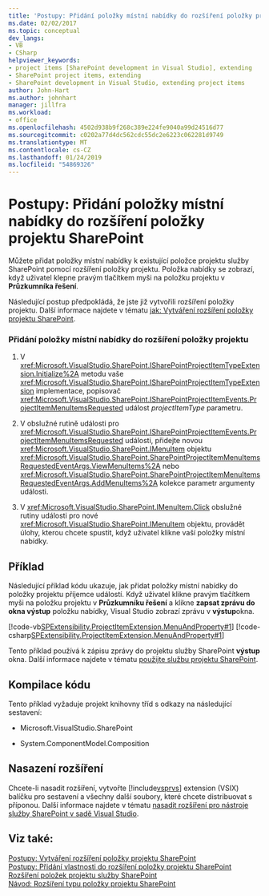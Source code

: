 ```yaml
---
title: 'Postupy: Přidání položky místní nabídky do rozšíření položky projektu služby SharePoint | Dokumentace Microsoftu'
ms.date: 02/02/2017
ms.topic: conceptual
dev_langs:
- VB
- CSharp
helpviewer_keywords:
- project items [SharePoint development in Visual Studio], extending
- SharePoint project items, extending
- SharePoint development in Visual Studio, extending project items
author: John-Hart
ms.author: johnhart
manager: jillfra
ms.workload:
- office
ms.openlocfilehash: 4502d938b9f268c389e224fe9040a99d24516d77
ms.sourcegitcommit: c0202a77d4dc562cdc55dc2e6223c062281d9749
ms.translationtype: MT
ms.contentlocale: cs-CZ
ms.lasthandoff: 01/24/2019
ms.locfileid: "54869326"
---
```

# <a name="how-to-add-a-shortcut-menu-item-to-a-sharepoint-project-item-extension"></a>Postupy: Přidání položky místní nabídky do rozšíření položky projektu SharePoint
  Můžete přidat položky místní nabídky k existující položce projektu služby SharePoint pomocí rozšíření položky projektu. Položka nabídky se zobrazí, když uživatel klepne pravým tlačítkem myši na položku projektu v **Průzkumníka řešení**.  
  
 Následující postup předpokládá, že jste již vytvořili rozšíření položky projektu. Další informace najdete v tématu [jak: Vytváření rozšíření položky projektu SharePoint](../sharepoint/how-to-create-a-sharepoint-project-item-extension.md).  
  
### <a name="to-add-a-shortcut-menu-item-in-a-project-item-extension"></a>Přidání položky místní nabídky do rozšíření položky projektu  
  
1.  V <xref:Microsoft.VisualStudio.SharePoint.ISharePointProjectItemTypeExtension.Initialize%2A> metodu vaše <xref:Microsoft.VisualStudio.SharePoint.ISharePointProjectItemTypeExtension> implementace, popisovač <xref:Microsoft.VisualStudio.SharePoint.ISharePointProjectItemEvents.ProjectItemMenuItemsRequested> událost *projectItemType* parametru.  
  
2.  V obslužné rutině události pro <xref:Microsoft.VisualStudio.SharePoint.ISharePointProjectItemEvents.ProjectItemMenuItemsRequested> události, přidejte novou <xref:Microsoft.VisualStudio.SharePoint.IMenuItem> objektu <xref:Microsoft.VisualStudio.SharePoint.SharePointProjectItemMenuItemsRequestedEventArgs.ViewMenuItems%2A> nebo <xref:Microsoft.VisualStudio.SharePoint.SharePointProjectItemMenuItemsRequestedEventArgs.AddMenuItems%2A> kolekce parametr argumenty události.  
  
3.  V <xref:Microsoft.VisualStudio.SharePoint.IMenuItem.Click> obslužné rutiny události pro nové <xref:Microsoft.VisualStudio.SharePoint.IMenuItem> objektu, provádět úlohy, kterou chcete spustit, když uživatel klikne vaší položky místní nabídky.  
  
## <a name="example"></a>Příklad  
 Následující příklad kódu ukazuje, jak přidat položky místní nabídky do položky projektu příjemce událostí. Když uživatel klikne pravým tlačítkem myši na položku projektu v **Průzkumníku řešení** a klikne **zapsat zprávu do okna výstup** položku nabídky, Visual Studio zobrazí zprávu v **výstup**okna.  
  
 [!code-vb[SPExtensibility.ProjectItemExtension.MenuAndProperty#1](../sharepoint/codesnippet/VisualBasic/projectitemmenuandproperty/extension/projectitemextensionmenu.vb#1)]
 [!code-csharp[SPExtensibility.ProjectItemExtension.MenuAndProperty#1](../sharepoint/codesnippet/CSharp/projectitemmenuandproperty/extension/projectitemextensionmenu.cs#1)]  
  
 Tento příklad používá k zápisu zprávy do projektu služby SharePoint **výstup** okna. Další informace najdete v tématu [použijte službu projektu SharePoint](../sharepoint/using-the-sharepoint-project-service.md).  
  
## <a name="compile-the-code"></a>Kompilace kódu  
 Tento příklad vyžaduje projekt knihovny tříd s odkazy na následující sestavení:  
  
-   Microsoft.VisualStudio.SharePoint  
  
-   System.ComponentModel.Composition  
  
## <a name="deploy-the-extension"></a>Nasazení rozšíření  
 Chcete-li nasadit rozšíření, vytvořte [!include[vsprvs](../sharepoint/includes/vsprvs-md.md)] extension (VSIX) balíčku pro sestavení a všechny další soubory, které chcete distribuovat s příponou. Další informace najdete v tématu [nasadit rozšíření pro nástroje služby SharePoint v sadě Visual Studio](../sharepoint/deploying-extensions-for-the-sharepoint-tools-in-visual-studio.md).  
  
## <a name="see-also"></a>Viz také:
 [Postupy: Vytváření rozšíření položky projektu SharePoint](../sharepoint/how-to-create-a-sharepoint-project-item-extension.md)   
 [Postupy: Přidání vlastnosti do rozšíření položky projektu SharePoint](../sharepoint/how-to-add-a-property-to-a-sharepoint-project-item-extension.md)   
 [Rozšíření položek projektu služby SharePoint](../sharepoint/extending-sharepoint-project-items.md)   
 [Návod: Rozšíření typu položky projektu SharePoint](../sharepoint/walkthrough-extending-a-sharepoint-project-item-type.md)  
